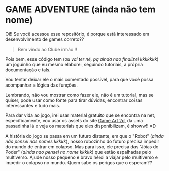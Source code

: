 # GAME ADVENTURE (ainda não tem nome)

Oi!! Se você acessou esse repositório, é porque está interessado em desenvolvimento de games correto??
> Bem vindo ao Clube irmão !!

Pois bem, esse código tem (_ou vai ter né, pq ainda nao finalizei kkkkkkk_) um joguinho que eu mesmo elaborei, 
seguindo tutoriais, a própria documentação e tals. 

Vou tentar deixar ele o mais comentado possível, para que você possa acompanhar a lógica das funções.

Lembrando, não vou mostrar como fazer ele, não é um tutorial, mas se quiser, pode usar como fonte para tirar dúvidas,
encontrar coisas interessantes e tudo mais.

Para dar vida ao jogo, irei usar material gratuito que se encontra na net, especificamente, vou usar os assets do site [Game Art 2d](https://www.gameart2d.com/freebies.html), da uma passadinha lá e veja os materiais que eles disponibilizam, é showw!! =D

A história do jogo se passa em um futuro distante, em que o "Robot" (_ainda não pensei nos nomes kkkkk_), nosso robozinho
do futuro precisa impedir do mundo de entrar em colapso. Mas para isso, ele precisa das "Jóias do Poder" (_ainda nao pensei no nome kkkkk_) que estão espalhadas pelo multiverso. Ajude nosso pequeno e bravo héroi a viajar pelo multiverso e impedir o colapso no mundo. Quem sabe os perigos que o esperam??